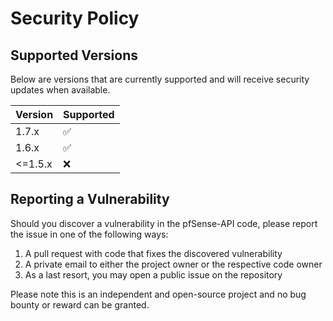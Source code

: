 # Security Policy

## Supported Versions

Below are versions that are currently supported and will receive security updates when available.

| Version | Supported          |
|---------| ------------------ |
| 1.7.x   | :white_check_mark: |
| 1.6.x   | :white_check_mark: |
| <=1.5.x | :x:                |

## Reporting a Vulnerability

Should you discover a vulnerability in the pfSense-API code, please report the issue in one of the following ways:
1) A pull request with code that fixes the discovered vulnerability
2) A private email to either the project owner or the respective code owner
3) As a last resort, you may open a public issue on the repository

Please note this is an independent and open-source project and no bug bounty or reward can be granted.
